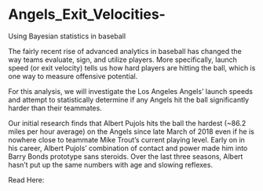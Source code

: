 # Angels_Exit_Velocities-
Using Bayesian statistics in baseball 

The fairly recent rise of advanced analytics in baseball has changed the way teams evaluate, sign, and utilize players. More specifically, launch speed (or exit velocity) tells us how hard players are hitting the ball, which is one way to measure offensive potential.  

For this analysis, we will investigate the Los Angeles Angels’ launch speeds and attempt to statistically determine if any Angels hit the ball significantly harder than their teammates.

Our initial research finds that Albert Pujols hits the ball the hardest (~86.2 miles per hour average) on the Angels since late March of 2018 even if he is nowhere close to teammate Mike Trout’s current playing level. Early on in his career, Albert Pujols’ combination of contact and power made him into Barry Bonds prototype sans steroids. Over the last three seasons, Albert hasn’t put up the same numbers with age and slowing reflexes.

Read Here: 
